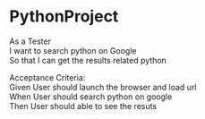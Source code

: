 # PythonProject


As a Tester  
I want to search python on Google  
So that I can get the results related python  

Acceptance Criteria:  
Given User should launch the browser and load url  
When User should search python on google  
Then User should able to see the resuts  

